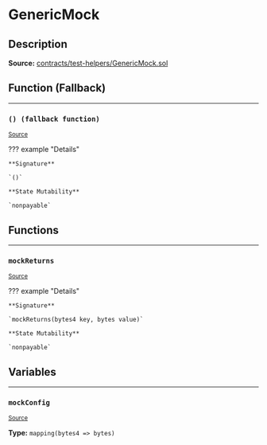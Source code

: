 # GenericMock

## Description


**Source:** [contracts/test-helpers/GenericMock.sol](https://github.com/Synthetixio/synthetix/tree/develop/contracts/test-helpers/GenericMock.sol)

## Function (Fallback)


---
### `() (fallback function)`

<sub>[Source](https://github.com/Synthetixio/synthetix/tree/develop/contracts/test-helpers/GenericMock.sol#L10)</sub>



??? example "Details"

    **Signature**

    `()`

    **State Mutability**

    `nonpayable`

## Functions


---
### `mockReturns`

<sub>[Source](https://github.com/Synthetixio/synthetix/tree/develop/contracts/test-helpers/GenericMock.sol#L17)</sub>



??? example "Details"

    **Signature**

    `mockReturns(bytes4 key, bytes value)`

    **State Mutability**

    `nonpayable`

## Variables


---
### `mockConfig`

<sub>[Source](https://github.com/Synthetixio/synthetix/tree/develop/contracts/test-helpers/GenericMock.sol#L7)</sub>





**Type:** `mapping(bytes4 => bytes)`

